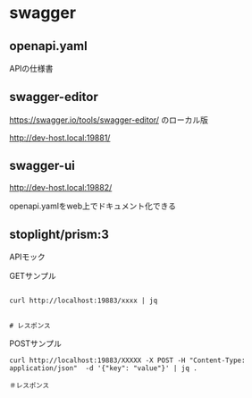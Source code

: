 # swagger


## openapi.yaml
APIの仕様書


## swagger-editor
https://swagger.io/tools/swagger-editor/ のローカル版

http://dev-host.local:19881/

## swagger-ui
http://dev-host.local:19882/

openapi.yamlをweb上でドキュメント化できる

## stoplight/prism:3 
APIモック

GETサンプル
```

curl http://localhost:19883/xxxx | jq


# レスポンス
```

POSTサンプル
```
curl http://localhost:19883/XXXXX -X POST -H "Content-Type: application/json"  -d '{"key": "value"}' | jq .

＃レスポンス

```
